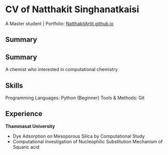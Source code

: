 # CV of Natthakit Singhanatkaisi
A Master student | Portfolio: [NatthakitArtit.github.io](https://NatthakitArtit.github.io)

## Summary

## Summary
A chemist who interested in computational chemistry

## Skills
Programming Languages: Python (Beginner)
Tools & Methods: Git

## Experience
**Thammasat University**
- Dye Adsorption on Mesoporous Silica by Computational Study
- Computational investigation of Nucleophilic Substitution Mechanism of Squaric acid 
